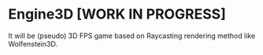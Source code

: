 # Engine3D [WORK IN PROGRESS]
It will be (pseudo) 3D FPS game based on Raycasting rendering method like Wolfenstein3D.
